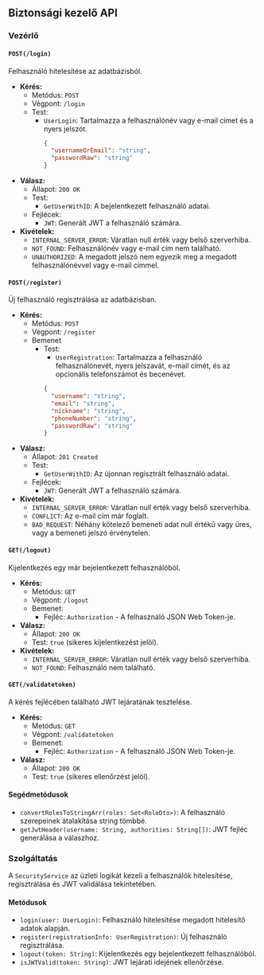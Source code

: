 ## Biztonsági kezelő API

### Vezérlő

#### `POST(/login)`

Felhasználó hitelesítése az adatbázisból.

- **Kérés:**
  - Metódus: `POST`
  - Végpont: `/login`
  - Test:
    - `UserLogin`: Tartalmazza a felhasználónév vagy e-mail címet és a nyers jelszót.
      ```json
      {
        "usernameOrEmail": "string",
        "passwordRaw": "string"
      }
      ```
- **Válasz:**
  - Állapot: `200 OK`
  - Test:
    - `GetUserWithID`: A bejelentkezett felhasználó adatai.
  - Fejlécek:
    - `JWT`: Generált JWT a felhasználó számára.
- **Kivételek:**
  - `INTERNAL_SERVER_ERROR`: Váratlan null érték vagy belső szerverhiba.
  - `NOT_FOUND`: Felhasználónév vagy e-mail cím nem található.
  - `UNAUTHORIZED`: A megadott jelszó nem egyezik meg a megadott felhasználónévvel vagy e-mail címmel.

#### `POST(/register)`

Új felhasználó regisztrálása az adatbázisban.

- **Kérés:**
  - Metódus: `POST`
  - Végpont: `/register`
  - Bemenet
    - Test:
      - `UserRegistration`: Tartalmazza a felhasználó felhasználónevét, nyers jelszavát, e-mail címét, és az opcionális telefonszámot és becenévet.
      ```json
      {
        "username": "string",
        "email": "string",
        "nickname": "string",
        "phoneNumber": "string",
        "passwordRaw": "string"
      }
      ```
- **Válasz:**
  - Állapot: `201 Created`
  - Test:
    - `GetUserWithID`: Az újonnan regisztrált felhasználó adatai.
  - Fejlécek:
    - `JWT`: Generált JWT a felhasználó számára.
- **Kivételek:**
  - `INTERNAL_SERVER_ERROR`: Váratlan null érték vagy belső szerverhiba.
  - `CONFLICT`: Az e-mail cím már foglalt.
  - `BAD_REQUEST`: Néhány kötelező bemeneti adat null értékű vagy üres, vagy a bemeneti jelszó érvénytelen.

#### `GET(/logout)`

Kijelentkezés egy már bejelentkezett felhasználóból.

- **Kérés:**
  - Metódus: `GET`
  - Végpont: `/logout`
  - Bemenet:
    - Fejléc: `Authorization` - A felhasználó JSON Web Token-je.
- **Válasz:**
  - Állapot: `200 OK`
  - Test: `true` (sikeres kijelentkezést jelöl).
- **Kivételek:**
  - `INTERNAL_SERVER_ERROR`: Váratlan null érték vagy belső szerverhiba.
  - `NOT_FOUND`: Felhasználó nem található.

#### `GET(/validatetoken)`

A kérés fejlécében található JWT lejáratának tesztelése.

- **Kérés:**
  - Metódus: `GET`
  - Végpont: `/validatetoken`
  - Bemenet:
    - Fejléc: `Authorization` - A felhasználó JSON Web Token-je.
- **Válasz:**
  - Állapot: `200 OK`
  - Test: `true` (sikeres ellenőrzést jelöl).

#### Segédmetódusok

- `convertRolesToStringArr(roles: Set<RoleDto>)`: A felhasználó szerepeinek átalakítása string tömbbé.
- `getJwtHeader(username: String, authorities: String[])`: JWT fejléc generálása a válaszhoz.

### Szolgáltatás

A `SecurityService` az üzleti logikát kezeli a felhasználók hitelesítése, regisztrálása és JWT validálása tekintetében.

#### Metódusok

- `login(user: UserLogin)`: Felhasználó hitelesítése megadott hitelesítő adatok alapján.
- `register(registrationInfo: UserRegistration)`: Új felhasználó regisztrálása.
- `logout(token: String)`: Kijelentkezés egy bejelentkezett felhasználóból.
- `isJWTValid(token: String)`: JWT lejárati idejének ellenőrzése.
